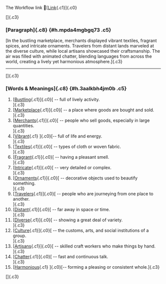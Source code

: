 The Workflow link
👏[[Link](https://www.google.com/url?q=http://www.google.com&sa=D&source=editors&ust=1759666610571692&usg=AOvVaw0Vyp48HykkAY7ztapIWVHo){.c1}]{.c0}

[]{.c3}

### [Paragraph]{.c8} {#h.mpda4mgbgq73 .c5}

[In the bustling marketplace, merchants displayed vibrant textiles,
fragrant spices, and intricate ornaments. Travelers from distant lands
marveled at the diverse culture, while local artisans showcased their
craftsmanship. The air was filled with animated chatter, blending
languages from across the world, creating a lively yet harmonious
atmosphere.]{.c3}

------------------------------------------------------------------------

[]{.c3}

### [Words & Meanings]{.c8} {#h.3aalkbh4jm0b .c5}

1.  [[Bustling](https://www.google.com/url?q=http://www.google.com&sa=D&source=editors&ust=1759666610573289&usg=AOvVaw1aOnJmMLczaanpiknlxXrb){.c1}]{.c0}[ --
    full of lively activity.\
    ]{.c3}
2.  [[Marketplace](https://www.google.com/url?q=http://www.google.com&sa=D&source=editors&ust=1759666610573651&usg=AOvVaw2-Oe8X74h9vn8McSDUkUMd){.c1}]{.c0}[ --
    a place where goods are bought and sold.\
    ]{.c3}
3.  [[Merchants](https://www.google.com/url?q=http://www.google.com&sa=D&source=editors&ust=1759666610573941&usg=AOvVaw0WRyDAA-zEFGUbjKScAdno){.c1}]{.c0}[ --
    people who sell goods, especially in large quantities.\
    ]{.c3}
4.  [[Vibrant](https://www.google.com/url?q=http://www.google.com&sa=D&source=editors&ust=1759666610574264&usg=AOvVaw2I64UMXZvMGtsbkvrQ--2d){.c1}
    ]{.c0}[-- full of life and energy.\
    ]{.c3}
5.  [[Textiles](https://www.google.com/url?q=http://www.google.com&sa=D&source=editors&ust=1759666610574512&usg=AOvVaw3kRKbqP0oYQMwcbv0CrRLl){.c1}]{.c0}[ --
    types of cloth or woven fabric.\
    ]{.c3}
6.  [[Fragrant](https://www.google.com/url?q=http://www.google.com&sa=D&source=editors&ust=1759666610574786&usg=AOvVaw1t3bFW8IAfmmJqvMVVKLUP){.c1}]{.c0}[ --
    having a pleasant smell.\
    ]{.c3}
7.  [[Intricate](https://www.google.com/url?q=http://www.google.com&sa=D&source=editors&ust=1759666610575027&usg=AOvVaw1jw6PYwYhRPlxjQDsWQfIt){.c1}]{.c0}[ --
    very detailed or complex.\
    ]{.c3}
8.  [[Ornaments](https://www.google.com/url?q=http://www.google.com&sa=D&source=editors&ust=1759666610575289&usg=AOvVaw0vdEfDuPDu688wddMVyAGr){.c1}]{.c0}[ --
    decorative objects used to beautify something.\
    ]{.c3}
9.  [[Travelers](https://www.google.com/url?q=http://www.google.com&sa=D&source=editors&ust=1759666610575602&usg=AOvVaw2nok4vDy2vATeCpTJURKAE){.c1}]{.c0}[ --
    people who are journeying from one place to another.\
    ]{.c3}
10. [[Distant](https://www.google.com/url?q=http://www.google.com&sa=D&source=editors&ust=1759666610575901&usg=AOvVaw1TquWbfm0lAmVHZ2whX662){.c1}]{.c0}[ --
    far away in space or time.\
    ]{.c3}
11. [[Diverse](https://www.google.com/url?q=http://www.google.com&sa=D&source=editors&ust=1759666610576149&usg=AOvVaw1BwPFaYyg29YxhWT7i1Pz_){.c1}]{.c0}[ --
    showing a great deal of variety.\
    ]{.c3}
12. [[Culture](https://www.google.com/url?q=http://www.google.com&sa=D&source=editors&ust=1759666610576421&usg=AOvVaw0Dy2AZZ0-F12NzEZYuLBnq){.c1}]{.c0}[ --
    the customs, arts, and social institutions of a group.\
    ]{.c3}
13. [[Artisans](https://www.google.com/url?q=http://www.google.com&sa=D&source=editors&ust=1759666610576738&usg=AOvVaw3AJh2-k5PbR89SRcTKUarE){.c1}]{.c0}[ --
    skilled craft workers who make things by hand.\
    ]{.c3}
14. [[Chatter](https://www.google.com/url?q=http://www.google.com&sa=D&source=editors&ust=1759666610577019&usg=AOvVaw0ohQ0sh6UkqlApR9Wq6imc){.c1}]{.c0}[ --
    fast and continuous talk.\
    ]{.c3}
15. [[Harmonious](https://www.google.com/url?q=http://www.google.com&sa=D&source=editors&ust=1759666610577293&usg=AOvVaw2t_w0x3AXTGnB5OACmLp9N){.c1}
    ]{.c0}[-- forming a pleasing or consistent whole.]{.c3}

[]{.c3}

